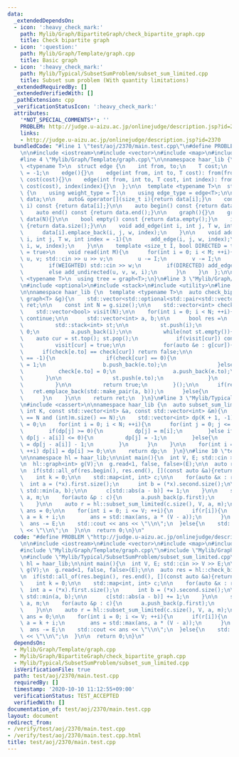 ```yaml
---
data:
  _extendedDependsOn:
  - icon: ':heavy_check_mark:'
    path: Mylib/Graph/BipartiteGraph/check_bipartite_graph.cpp
    title: Check bipartite graph
  - icon: ':question:'
    path: Mylib/Graph/Template/graph.cpp
    title: Basic graph
  - icon: ':heavy_check_mark:'
    path: Mylib/Typical/SubsetSumProblem/subset_sum_limited.cpp
    title: Subset sum problem (With quantity limitations)
  _extendedRequiredBy: []
  _extendedVerifiedWith: []
  _pathExtension: cpp
  _verificationStatusIcon: ':heavy_check_mark:'
  attributes:
    '*NOT_SPECIAL_COMMENTS*': ''
    PROBLEM: http://judge.u-aizu.ac.jp/onlinejudge/description.jsp?id=2370
    links:
    - http://judge.u-aizu.ac.jp/onlinejudge/description.jsp?id=2370
  bundledCode: "#line 1 \"test/aoj/2370/main.test.cpp\"\n#define PROBLEM \"http://judge.u-aizu.ac.jp/onlinejudge/description.jsp?id=2370\"\
    \n\n#include <iostream>\n#include <vector>\n#include <map>\n#include <algorithm>\n\
    #line 4 \"Mylib/Graph/Template/graph.cpp\"\n\nnamespace haar_lib {\n  template\
    \ <typename T>\n  struct edge {\n    int from, to;\n    T cost;\n    int index\
    \ = -1;\n    edge(){}\n    edge(int from, int to, T cost): from(from), to(to),\
    \ cost(cost){}\n    edge(int from, int to, T cost, int index): from(from), to(to),\
    \ cost(cost), index(index){}\n  };\n\n  template <typename T>\n  struct graph\
    \ {\n    using weight_type = T;\n    using edge_type = edge<T>;\n\n    std::vector<std::vector<edge<T>>>\
    \ data;\n\n    auto& operator[](size_t i){return data[i];}\n    const auto& operator[](size_t\
    \ i) const {return data[i];}\n\n    auto begin() const {return data.begin();}\n\
    \    auto end() const {return data.end();}\n\n    graph(){}\n    graph(int N):\
    \ data(N){}\n\n    bool empty() const {return data.empty();}\n    int size() const\
    \ {return data.size();}\n\n    void add_edge(int i, int j, T w, int index = -1){\n\
    \      data[i].emplace_back(i, j, w, index);\n    }\n\n    void add_undirected(int\
    \ i, int j, T w, int index = -1){\n      add_edge(i, j, w, index);\n      add_edge(j,\
    \ i, w, index);\n    }\n\n    template <size_t I, bool DIRECTED = true, bool WEIGHTED\
    \ = true>\n    void read(int M){\n      for(int i = 0; i < M; ++i){\n        int\
    \ u, v; std::cin >> u >> v;\n        u -= I;\n        v -= I;\n        T w = 1;\n\
    \        if(WEIGHTED) std::cin >> w;\n        if(DIRECTED) add_edge(u, v, w, i);\n\
    \        else add_undirected(u, v, w, i);\n      }\n    }\n  };\n\n  template\
    \ <typename T>\n  using tree = graph<T>;\n}\n#line 3 \"Mylib/Graph/BipartiteGraph/check_bipartite_graph.cpp\"\
    \n#include <optional>\n#include <stack>\n#include <utility>\n#line 7 \"Mylib/Graph/BipartiteGraph/check_bipartite_graph.cpp\"\
    \n\nnamespace haar_lib {\n  template <typename T>\n  auto check_bipartite_graph(const\
    \ graph<T> &g){\n    std::vector<std::optional<std::pair<std::vector<int>, std::vector<int>>>>\
    \ ret;\n\n    const int N = g.size();\n\n    std::vector<int> check(N, -1);\n\
    \    std::vector<bool> visit(N);\n\n    for(int i = 0; i < N; ++i){\n      if(visit[i])\
    \ continue;\n\n      std::vector<int> a, b;\n\n      bool res =\n        [&](){\n\
    \          std::stack<int> st;\n\n          st.push(i);\n          check[i] =\
    \ 0;\n          a.push_back(i);\n\n          while(not st.empty()){\n        \
    \    auto cur = st.top(); st.pop();\n            if(visit[cur]) continue;\n  \
    \          visit[cur] = true;\n\n            for(auto &e : g[cur]){\n        \
    \      if(check[e.to] == check[cur]) return false;\n\n              if(check[e.to]\
    \ == -1){\n                if(check[cur] == 0){\n                  check[e.to]\
    \ = 1;\n                  b.push_back(e.to);\n                }else{\n       \
    \           check[e.to] = 0;\n                  a.push_back(e.to);\n         \
    \       }\n\n                st.push(e.to);\n              }\n            }\n\
    \          }\n\n          return true;\n        }();\n\n      if(res){\n     \
    \   ret.emplace_back(std::make_pair(a, b));\n      }else{\n        ret.emplace_back();\n\
    \      }\n    }\n\n    return ret;\n  }\n}\n#line 3 \"Mylib/Typical/SubsetSumProblem/subset_sum_limited.cpp\"\
    \n#include <cassert>\n\nnamespace haar_lib {\n  auto subset_sum_limited(int N,\
    \ int K, const std::vector<int> &a, const std::vector<int> &m){\n    assert((int)a.size()\
    \ == N and (int)m.size() == N);\n    std::vector<int> dp(K + 1, -1);\n\n    dp[0]\
    \ = 0;\n    for(int i = 0; i < N; ++i){\n      for(int j = 0; j <= K; ++j){\n\
    \        if(dp[j] >= 0){\n          dp[j] = m[i];\n        }else if(j < a[i] or\
    \ dp[j - a[i]] <= 0){\n          dp[j] = -1;\n        }else{\n          dp[j]\
    \ = dp[j - a[i]] - 1;\n        }\n      }\n    }\n\n    for(int i = 0; i <= K;\
    \ ++i) dp[i] = dp[i] >= 0;\n\n    return dp;\n  }\n}\n#line 10 \"test/aoj/2370/main.test.cpp\"\
    \n\nnamespace hl = haar_lib;\n\nint main(){\n  int V, E; std::cin >> V >> E;\n\
    \n  hl::graph<int> g(V);\n  g.read<1, false, false>(E);\n\n  auto res = hl::check_bipartite_graph(g);\n\
    \n  if(std::all_of(res.begin(), res.end(), [](const auto &a){return (bool)a;})){\n\
    \    int k = 0;\n\n    std::map<int, int> c;\n\n    for(auto &x : res){\n    \
    \  int a = (*x).first.size();\n      int b = (*x).second.size();\n\n      k +=\
    \ std::min(a, b);\n\n      c[std::abs(a - b)] += 1;\n    }\n\n    std::vector<int>\
    \ a, m;\n    for(auto &p : c){\n      a.push_back(p.first);\n      m.push_back(p.second);\n\
    \    }\n\n    auto r = hl::subset_sum_limited(c.size(), V, a, m);\n\n    int64_t\
    \ ans = 0;\n\n    for(int i = 0; i <= V; ++i){\n      if(r[i]){\n        int64_t\
    \ a = k + i;\n        ans = std::max(ans, a * (V - a));\n      }\n    }\n\n  \
    \  ans -= E;\n    std::cout << ans << \"\\n\";\n  }else{\n    std::cout << -1\
    \ << \"\\n\";\n  }\n\n  return 0;\n}\n"
  code: "#define PROBLEM \"http://judge.u-aizu.ac.jp/onlinejudge/description.jsp?id=2370\"\
    \n\n#include <iostream>\n#include <vector>\n#include <map>\n#include <algorithm>\n\
    #include \"Mylib/Graph/Template/graph.cpp\"\n#include \"Mylib/Graph/BipartiteGraph/check_bipartite_graph.cpp\"\
    \n#include \"Mylib/Typical/SubsetSumProblem/subset_sum_limited.cpp\"\n\nnamespace\
    \ hl = haar_lib;\n\nint main(){\n  int V, E; std::cin >> V >> E;\n\n  hl::graph<int>\
    \ g(V);\n  g.read<1, false, false>(E);\n\n  auto res = hl::check_bipartite_graph(g);\n\
    \n  if(std::all_of(res.begin(), res.end(), [](const auto &a){return (bool)a;})){\n\
    \    int k = 0;\n\n    std::map<int, int> c;\n\n    for(auto &x : res){\n    \
    \  int a = (*x).first.size();\n      int b = (*x).second.size();\n\n      k +=\
    \ std::min(a, b);\n\n      c[std::abs(a - b)] += 1;\n    }\n\n    std::vector<int>\
    \ a, m;\n    for(auto &p : c){\n      a.push_back(p.first);\n      m.push_back(p.second);\n\
    \    }\n\n    auto r = hl::subset_sum_limited(c.size(), V, a, m);\n\n    int64_t\
    \ ans = 0;\n\n    for(int i = 0; i <= V; ++i){\n      if(r[i]){\n        int64_t\
    \ a = k + i;\n        ans = std::max(ans, a * (V - a));\n      }\n    }\n\n  \
    \  ans -= E;\n    std::cout << ans << \"\\n\";\n  }else{\n    std::cout << -1\
    \ << \"\\n\";\n  }\n\n  return 0;\n}\n"
  dependsOn:
  - Mylib/Graph/Template/graph.cpp
  - Mylib/Graph/BipartiteGraph/check_bipartite_graph.cpp
  - Mylib/Typical/SubsetSumProblem/subset_sum_limited.cpp
  isVerificationFile: true
  path: test/aoj/2370/main.test.cpp
  requiredBy: []
  timestamp: '2020-10-10 11:12:55+09:00'
  verificationStatus: TEST_ACCEPTED
  verifiedWith: []
documentation_of: test/aoj/2370/main.test.cpp
layout: document
redirect_from:
- /verify/test/aoj/2370/main.test.cpp
- /verify/test/aoj/2370/main.test.cpp.html
title: test/aoj/2370/main.test.cpp
---
```

